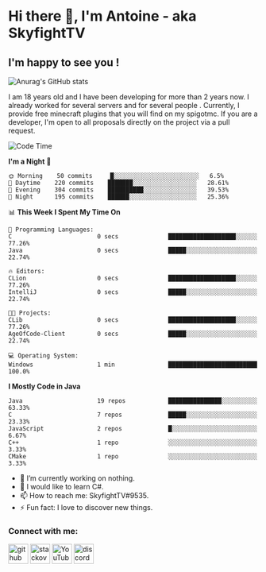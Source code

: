 # Hi there 👋, I'm Antoine - aka SkyfightTV
## I'm happy to see you !
![Anurag's GitHub stats](https://github-readme-stats.vercel.app/api?username=SKyfightTV&show_icons=true&theme=dark&count_private=true&)

I am 18 years old and I have been developing for more than 2 years now. I already worked for several servers and for several people . Currently, I provide free minecraft plugins that you will find on my spigotmc.
If you are a developer, I'm open to all proposals directly on the project via a pull request.

<!--START_SECTION:waka-->
![Code Time](http://img.shields.io/badge/Code%20Time-2%20hrs%2040%20mins-blue)

**I'm a Night 🦉** 

```text
🌞 Morning    50 commits     █░░░░░░░░░░░░░░░░░░░░░░░░   6.5% 
🌆 Daytime    220 commits    ███████░░░░░░░░░░░░░░░░░░   28.61% 
🌃 Evening    304 commits    ██████████░░░░░░░░░░░░░░░   39.53% 
🌙 Night      195 commits    ██████░░░░░░░░░░░░░░░░░░░   25.36%

```


📊 **This Week I Spent My Time On** 

```text
💬 Programming Languages: 
C                        0 secs              ███████████████████░░░░░░   77.26% 
Java                     0 secs              █████░░░░░░░░░░░░░░░░░░░░   22.74%

🔥 Editors: 
CLion                    0 secs              ███████████████████░░░░░░   77.26% 
IntelliJ                 0 secs              █████░░░░░░░░░░░░░░░░░░░░   22.74%

🐱‍💻 Projects: 
CLib                     0 secs              ███████████████████░░░░░░   77.26% 
AgeOfCode-Client         0 secs              █████░░░░░░░░░░░░░░░░░░░░   22.74%

💻 Operating System: 
Windows                  1 min               █████████████████████████   100.0%

```

**I Mostly Code in Java** 

```text
Java                     19 repos            ███████████████░░░░░░░░░░   63.33% 
C                        7 repos             █████░░░░░░░░░░░░░░░░░░░░   23.33% 
JavaScript               2 repos             █░░░░░░░░░░░░░░░░░░░░░░░░   6.67% 
C++                      1 repo              ░░░░░░░░░░░░░░░░░░░░░░░░░   3.33% 
CMake                    1 repo              ░░░░░░░░░░░░░░░░░░░░░░░░░   3.33%

```



<!--END_SECTION:waka-->

- 🔭 I’m currently working on nothing. 
- 🌱 I would like to learn C#.
- 📫 How to reach me: SkyfightTV#9535.
- ⚡ Fun fact: I love to discover new things. 

### Connect with me:

[<img src='https://cdn.jsdelivr.net/npm/simple-icons@3.0.1/icons/github.svg' alt='github' height='40'>](https://github.com/SKyfightTV)  [<img src='https://cdn.jsdelivr.net/npm/simple-icons@3.0.1/icons/stackoverflow.svg' alt='stackoverflow' height='40'>](https://stackoverflow.com/users/16952856)  [<img src='https://cdn.jsdelivr.net/npm/simple-icons@3.0.1/icons/youtube.svg' alt='YouTube' height='40'>](https://www.youtube.com/channel/UCjzzQNjlBr-AZ5j1A8lMMKw)  [<img src='https://cdn.jsdelivr.net/npm/simple-icons@3.0.1/icons/discord.svg' alt='discord' height='40'>](https://discord.gg/u8yzVac)  
